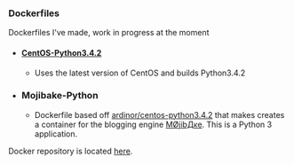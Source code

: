 ### Dockerfiles ###

Dockerfiles I've made, work in progress at the moment

* #### [CentOS-Python3.4.2](https://registry.hub.docker.com/u/ardinor/centos-python3.4.2/) ###

  * Uses the latest version of CentOS and builds Python3.4.2

* ### Mojibake-Python ###

  * Dockerfile based off [ardinor/centos-python3.4.2](https://registry.hub.docker.com/u/ardinor/centos-python3.4.2/) that makes creates a container for the blogging engine [MØjibДĸe](https://github.com/ardinor/mojibake). This is a Python 3 application.

Docker repository is located [here](https://hub.docker.com/u/ardinor/).
